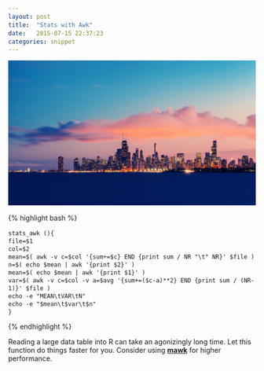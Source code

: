 ```yaml
---
layout: post
title:  "Stats with Awk"
date:   2015-07-15 22:37:23
categories: snippet
---
```



<img class="bg" src="/img/chicago_skyline.jpg">

<div align="left">

{% highlight bash %}

	stats_awk (){
	file=$1
	col=$2
	mean=$( awk -v c=$col '{sum+=$c} END {print sum / NR "\t" NR}' $file )
	n=$( echo $mean | awk '{print $2}' )
	mean=$( echo $mean | awk '{print $1}' )
	var=$( awk -v c=$col -v a=$avg '{sum+=($c-a)**2} END {print sum / (NR-1)}' $file )
	echo -e "MEAN\tVAR\tN"
	echo -e "$mean\t$var\t$n" 
	}
{% endhighlight %}

<p>
Reading a large data table into R can take an agonizingly long time. Let this function do things faster for you. Consider using <strong><a href="http://invisible-island.net/mawk/">mawk</a></strong> for higher performance. 
</p>
</div>

